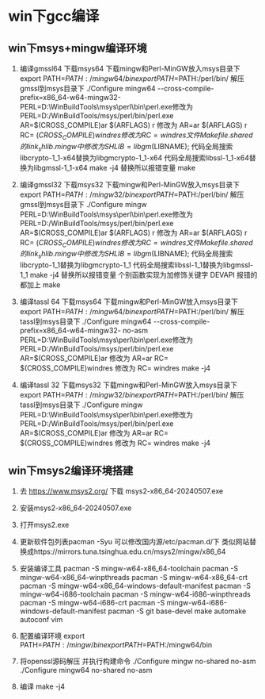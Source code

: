# win下gcc编译

## win下msys+mingw编译环境

1. 编译gmssl64
    下载msys64
    下载mingw和Perl-MinGW放入msys目录下
    export PATH=$PATH:/mingw64/bin
    export PATH=$PATH:/perl/bin/
    解压gmssl到msys目录下
    ./Configure mingw64 --cross-compile-prefix=x86_64-w64-mingw32-
    PERL=D:\WinBuildTools\msys\perl\bin\perl.exe修改为PERL=D:/WinBuildTools/msys/perl/bin/perl.exe
    AR=$(CROSS_COMPILE)ar $(ARFLAGS) r  修改为 AR=ar $(ARFLAGS) r
    RC= $(CROSS_COMPILE)windres         修改为 RC= windres
    文件Makefile.shared的link_shlib.mingw中修改为SHLIB=libgm$(LIBNAME);
    代码全局搜索libcrypto-1_1-x64替换为libgmcrypto-1_1-x64
    代码全局搜索libssl-1_1-x64替换为libgmssl-1_1-x64
    make  -j4
    替换所以报错变量
    make

2. 编译gmssl32
    下载msys32
    下载mingw和Perl-MinGW放入msys目录下
    export PATH=$PATH:/mingw32/bin
    export PATH=$PATH:/perl/bin/
    解压gmssl到msys目录下
    ./Configure mingw
    PERL=D:\WinBuildTools\msys\perl\bin\perl.exe修改为PERL=D:/WinBuildTools/msys/perl/bin/perl.exe
    AR=$(CROSS_COMPILE)ar $(ARFLAGS) r  修改为 AR=ar $(ARFLAGS) r
    RC= $(CROSS_COMPILE)windres         修改为 RC= windres
    文件Makefile.shared的link_shlib.mingw中修改为SHLIB=libgm$(LIBNAME);
    代码全局搜索libcrypto-1_1替换为libgmcrypto-1_1
    代码全局搜索libssl-1_1替换为libgmssl-1_1
    make  -j4
    替换所以报错变量
    个别函数实现为加修饰关键字 DEVAPI 报错的都加上
    make

3. 编译tassl 64
    下载msys64
    下载mingw和Perl-MinGW放入msys目录下
    export PATH=$PATH:/mingw64/bin
    export PATH=$PATH:/perl/bin/
    解压tassl到msys目录下
    ./Configure mingw64 --cross-compile-prefix=x86_64-w64-mingw32- no-asm
    PERL=D:\WinBuildTools\msys\perl\bin\perl.exe修改为PERL=D:/WinBuildTools/msys/perl/bin/perl.exe
    AR=$(CROSS_COMPILE)ar  修改为 AR=ar
    RC= $(CROSS_COMPILE)windres         修改为 RC= windres
    make  -j4

4. 编译tassl 32
    下载msys32
    下载mingw和Perl-MinGW放入msys目录下
    export PATH=$PATH:/mingw32/bin
    export PATH=$PATH:/perl/bin/
    解压tassl到msys目录下
    ./Configure mingw
    PERL=D:\WinBuildTools\msys\perl\bin\perl.exe修改为PERL=D:/WinBuildTools/msys/perl/bin/perl.exe
    AR=$(CROSS_COMPILE)ar  修改为 AR=ar
    RC= $(CROSS_COMPILE)windres         修改为 RC= windres
    make  -j4

## win下msys2编译环境搭建

1. 去 https://www.msys2.org/ 下载 msys2-x86_64-20240507.exe

2. 安装msys2-x86_64-20240507.exe

3. 打开msys2.exe

4. 更新软件包列表pacman -Syu  可以修改国内源/etc/pacman.d/下 类似网站替换成https://mirrors.tuna.tsinghua.edu.cn/msys2/mingw/x86_64

5. 安装编译工具
    pacman -S mingw-w64-x86_64-toolchain
    pacman -S mingw-w64-x86_64-winpthreads
    pacman -S mingw-w64-x86_64-crt
    pacman -S mingw-w64-x86_64-windows-default-manifest
    pacman -S mingw-w64-i686-toolchain
    pacman -S mingw-w64-i686-winpthreads
    pacman -S mingw-w64-i686-crt
    pacman -S mingw-w64-i686-windows-default-manifest
    pacman -S git base-devel make automake autoconf vim

6. 配置编译环境
    export PATH=$PATH:/mingw/bin
    export PATH=$PATH:/mingw64/bin

7. 将openssl源码解压 并执行构建命令
    ./Configure mingw no-shared no-asm
    ./Configure mingw64 no-shared no-asm

8. 编译
    make  -j4
